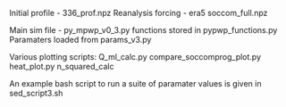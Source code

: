 Initial profile - 336_prof.npz
Reanalysis forcing - era5 soccom_full.npz

Main sim file - py_mpwp_v0_3.py
functions stored in pypwp_functions.py
Paramaters loaded from params_v3.py

Various plotting scripts:
Q_ml_calc.py
compare_soccomprog_plot.py
heat_plot.py
n_squared_calc

An example bash script to run a suite of paramater values is given in sed_script3.sh 
